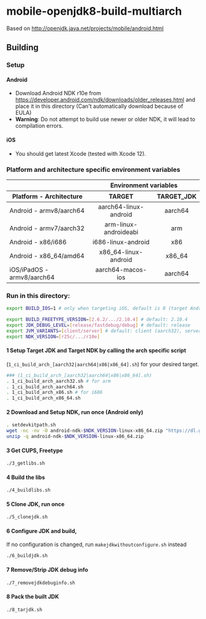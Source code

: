 # mobile-openjdk8-build-multiarch

Based on http://openjdk.java.net/projects/mobile/android.html

## Building

### Setup
#### Android
- Download Android NDK r10e from https://developer.android.com/ndk/downloads/older_releases.html and place it in this directory (Can't automatically download because of EULA)
- **Warning**: Do not attempt to build use newer or older NDK, it will lead to compilation errors.

#### iOS
- You should get latest Xcode (tested with Xcode 12).

### Platform and architecture specific environment variables
<table>
      <thead>
        <tr>
          <th></th>
          <th align="center" colspan="7">Environment variables</th>
        </tr>
        <tr>
          <th>Platform - Architecture</th>
          <th align="center">TARGET</th>
          <th align="center">TARGET_JDK</th>
        </tr>
      </thead>
      <tbody>
        <tr>
          <td>Android - armv8/aarch64</td>
          <td align="center">aarch64-linux-android</td>
          <td align="center">aarch64</td>
        </tr>
        <tr>
          <td>Android - armv7/aarch32</td>
          <td align="center">arm-linux-androideabi</td>
          <td align="center">arm</td>
        </tr>
        <tr>
          <td>Android - x86/i686</td>
          <td align="center">i686-linux-android</td>
          <td align="center">x86</td>
        </tr>
        <tr>
          <td>Android - x86_64/amd64</td>
          <td align="center">x86_64-linux-android</td>
          <td align="center">x86_64</td>
        </tr>
        <tr>
          <td>iOS/iPadOS - armv8/aarch64</td>
          <td align="center">aarch64-macos-ios</td>
          <td align="center">aarch64</td>
        </tr>
      </tbody>
	</table>

### Run in this directory:

```sh
export BUILD_IOS=1 # only when targeting iOS, default is 0 (target Android)

export BUILD_FREETYPE_VERSION=[2.6.2/.../2.10.4] # default: 2.10.4
export JDK_DEBUG_LEVEL=[release/fastdebug/debug] # default: release
export JVM_VARIANTS=[client/server] # default: client (aarch32), server (other architectures)
export NDK_VERSION=[r25c/.../r10e]
```

#### 1 Setup Target JDK and Target NDK by calling the arch specific script

(`1_ci_build_arch_[aarch32|aarch64|x86|x86_64].sh`) for your desired target.

```sh
### (1_ci_build_arch_[aarch32|aarch64|x86|x86_64].sh)
. 1_ci_build_arch_aarch32.sh # for arm
. 1_ci_build_arch_aarch64.sh
. 1_ci_build_arch_x86.sh # for i686
. 1_ci_build_arch_x86_64.sh
```

#### 2 Download and Setup NDK, run once (Android only)

```sh
. setdevkitpath.sh
wget -nc -nv -O android-ndk-$NDK_VERSION-linux-x86_64.zip "https://dl.google.com/android/repository/android-ndk-$NDK_VERSION-linux.zip"
unzip -q android-ndk-$NDK_VERSION-linux-x86_64.zip
```

#### 3 Get CUPS, Freetype

```sh
./3_getlibs.sh
```

#### 4 Build the libs

```sh
./4_buildlibs.sh
```

#### 5 Clone JDK, run once

```sh
./5_clonejdk.sh
```

#### 6 Configure JDK and build,

If no configuration is changed, run `makejdkwithoutconfigure.sh` instead

```sh
./6_buildjdk.sh
```

#### 7 Remove/Strip JDK debug info

```sh
./7_removejdkdebuginfo.sh
```

#### 8 Pack the built JDK

```sh
./8_tarjdk.sh
```

